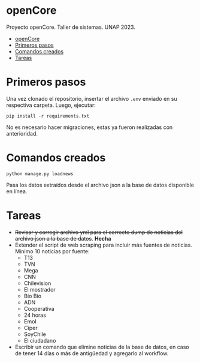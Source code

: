 # openCore
Proyecto openCore. Taller de sistemas. UNAP 2023.

<!-- TOC -->
* [openCore](#opencore)
* [Primeros pasos](#primeros-pasos)
* [Comandos creados](#comandos-creados)
* [Tareas](#tareas)
<!-- TOC -->

# Primeros pasos
Una vez clonado el repositorio, insertar el archivo `.env` enviado en su respectiva carpeta.
Luego, ejecutar:

`pip install -r requirements.txt`

No es necesario hacer migraciones, estas ya fueron realizadas con anterioridad.

# Comandos creados

`python manage.py loadnews`

Pasa los datos extraídos desde el archivo json a la base de datos disponible en línea.

# Tareas
- ~~Revisar y corregir archivo yml para el correcto dump de noticias del archivo json a la base de datos~~. **Hecha**
- Extender el script de web scraping para incluir más fuentes de noticias. Minimo 10 noticias por fuente:
  - T13
  - TVN
  - Mega
  - CNN
  - Chilevision
  - El mostrador
  - Bio Bio
  - ADN
  - Cooperativa
  - 24 horas
  - Emol
  - Ciper
  - SoyChile
  - El ciudadano
- Escribir un comando que elimine noticias de la base de datos, en caso de tener 14 días o más de antigüedad y agregarlo al workflow.
